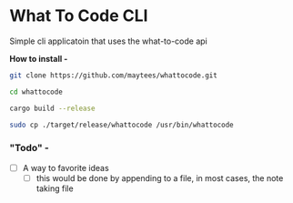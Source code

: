 # What To Code CLI
Simple cli applicatoin that uses the what-to-code api

**How to install -**

```bash
git clone https://github.com/maytees/whattocode.git

cd whattocode

cargo build --release

sudo cp ./target/release/whattocode /usr/bin/whattocode
```
### "Todo" -

- [ ] A way to favorite ideas
  - [ ] this would be done by appending to a file, in most cases, the note taking file
